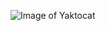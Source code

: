 ![Image of Yaktocat](https://post.medicalnewstoday.com/wp-content/uploads/sites/3/2020/02/325466_1100-1100x628.jpg)
